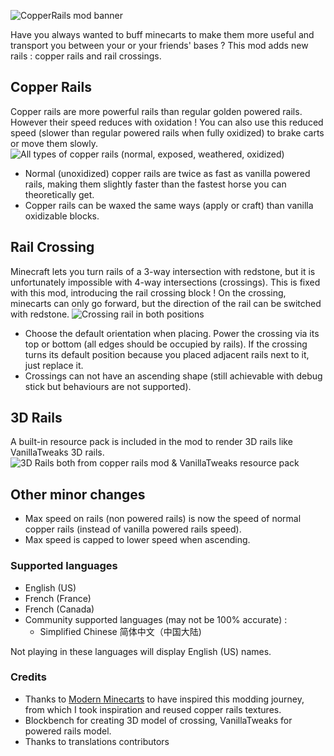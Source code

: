 ![CopperRails mod banner](https://cdn.modrinth.com/data/cached_images/a4e82e1941e032b59ce2e7bf1f88d28be0551445.png)

Have you always wanted to buff minecarts to make them more useful and transport you between your or your friends' bases ? This mod adds new rails : copper rails and rail crossings.

## Copper Rails

Copper rails are more powerful rails than regular golden powered rails. However their speed reduces with oxidation ! You can also use this reduced speed (slower than regular powered rails when fully oxidized) to brake carts or move them slowly.
![All types of copper rails (normal, exposed, weathered, oxidized)](https://cdn.modrinth.com/data/cached_images/e93a3b001663750f4ea296e8f58fdd12e4c62baf.png)
- Normal (unoxidized) copper rails are twice as fast as vanilla powered rails, making them slightly faster than the fastest horse you can theoretically get.
- Copper rails can be waxed the same ways (apply or craft) than vanilla oxidizable blocks.

## Rail Crossing
Minecraft lets you turn rails of a 3-way intersection with redstone, but it is unfortunately impossible with 4-way intersections (crossings). This is fixed with this mod, introducing the rail crossing block ! On the crossing, minecarts can only go forward, but the direction of the rail can be switched with redstone.
![Crossing rail in both positions](https://cdn.modrinth.com/data/cached_images/e298bd42cfe1c1defe6cff9bd3eb7cfb7ecf525f.png)
- Choose the default orientation when placing. Power the crossing via its top or bottom (all edges should be occupied by rails). If the crossing turns its default position because you placed adjacent rails next to it, just replace it.
- Crossings can not have an ascending shape (still achievable with debug stick but behaviours are not supported).

## 3D Rails

A built-in resource pack is included in the mod to render 3D rails like VanillaTweaks 3D rails.
![3D Rails both from copper rails mod & VanillaTweaks resource pack](https://cdn.modrinth.com/data/cached_images/260d8ef5899c39017f091af774a35941ff95e459.png)

## Other minor changes
- Max speed on rails (non powered rails) is now the speed of normal copper rails (instead of vanilla powered rails speed).
- Max speed is capped to lower speed when ascending.

### Supported languages
- English (US)
- French (France)
- French (Canada)
- Community supported languages (may not be 100% accurate) :
  - Simplified Chinese 简体中文（中国大陆)

Not playing in these languages will display English (US) names.

### Credits
- Thanks to [Modern Minecarts](https://www.curseforge.com/minecraft/mc-mods/modernminecarts) to have inspired this modding journey, from which I took inspiration and reused copper rails textures.
- Blockbench for creating 3D model of crossing, VanillaTweaks for powered rails model.
- Thanks to translations contributors